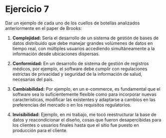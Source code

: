 # Ejercicio 7

Dar un ejemplo de cada uno de los cuellos de botellas analizados anteriormente en el paper de Brooks:

1. **Complejidad:** Sería el desarrollo de un sistema de gestión de bases de datos distribuido que debe manejar grandes volúmenes de datos en tiempo real, con múltiples usuarios accediendo simultáneamente a la información desde ubicaciones dispersas.

2. **Conformidad:** En un desarrollo de sistema de gestión de registros médicos, por ejemplo, el software debe cumplir con regulaciones estrictas de privacidad y seguridad de la información de salud, necesarias del país.

3. **Cambiabilidad:** Por ejemplo, en un e-commerce, es fundamental que el software sea lo suficientemente flexible como para incorporar nuevas características, modificar las existentes y adaptarse a cambios en las preferencias del mercado o en los requisitos regulatorios.

4. **Invisibilidad:** Ejemplo, en mi trabajo, me tocó reestructurar la base de datos y reacondicionar el diseño, cosas que fueron desapercibidas para los clientes o usuarios finales hasta que el sitio fue puesto en producción para el cliente.
